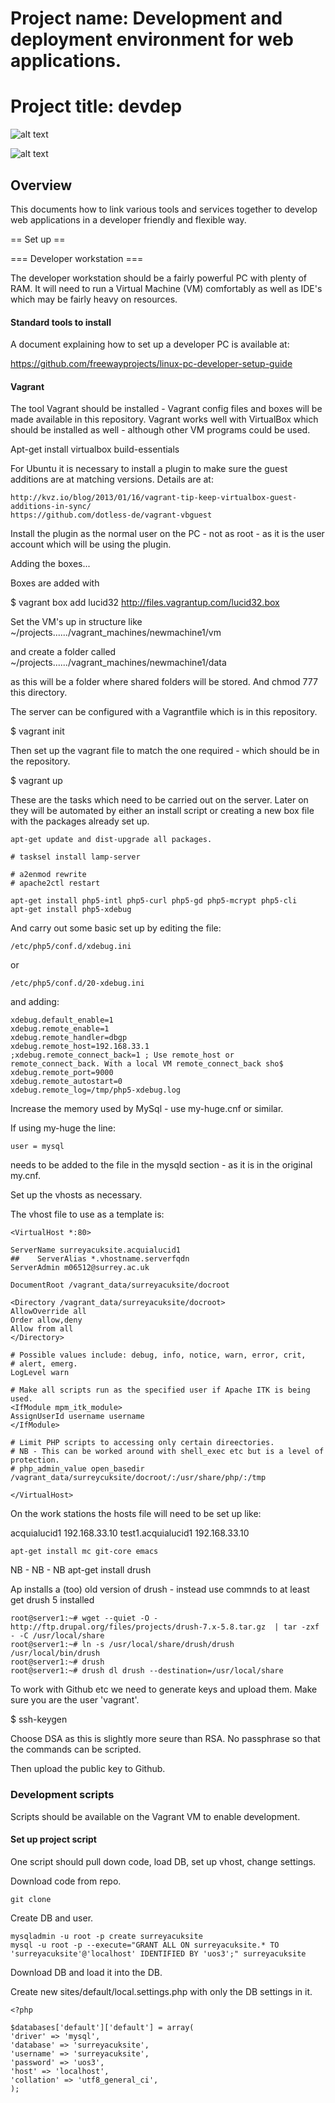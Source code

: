 # Project name: Development and deployment environment for web applications.
# Project title: devdep



![alt text](https://docs.google.com/drawings/d/1e-bYXsE9qtk0sOts_jJxmsNMz1Mhxa_Sck-aXAY195M/pub?w=960&amp;h=720 "Logo Title Text 1")


![alt text](https://docs.google.com/drawings/d/1T_M633W0tE06bcuB1LsS3eH14eaeEcBBffnV3-7pdVM/pub?w=960&h=720 "Logo Title Text 2")

## Overview

This documents how to link various tools and services together to develop web applications in a developer friendly and flexible way.

== Set up ==

=== Developer workstation ===

The developer workstation should be a fairly powerful PC with plenty of RAM.  It will need to run a Virtual Machine (VM) comfortably as well as IDE's which may be fairly heavy on resources.


#### Standard tools to install

A document explaining how to set up a developer PC is available at:

https://github.com/freewayprojects/linux-pc-developer-setup-guide


#### Vagrant

The tool Vagrant should be installed - Vagrant config files and boxes will be made available in this repository.  Vagrant works well with VirtualBox which should be installed as well - although other VM programs could be used.

Apt-get install virtualbox build-essentials


For Ubuntu it is necessary to install a plugin to make sure the guest additions are at matching versions.  Details are at:

    http://kvz.io/blog/2013/01/16/vagrant-tip-keep-virtualbox-guest-additions-in-sync/
    https://github.com/dotless-de/vagrant-vbguest

Install the plugin as the normal user on the PC - not as root - as it is the user account which will be using the plugin.

Adding the boxes...

Boxes are added with

$ vagrant box add lucid32 http://files.vagrantup.com/lucid32.box


    
Set the VM's up in structure like ~/projects....../vagrant_machines/newmachine1/vm

and create a folder called ~/projects....../vagrant_machines/newmachine1/data

as this will be a folder where shared folders will be stored.  And chmod 777 this directory.

The server can be configured with a Vagrantfile which is in this repository.


$ vagrant init

Then set up the vagrant file to match the one required - which should be in the repository.

$ vagrant up


These are the tasks which need to be carried out on the server.  Later on they will be automated by either an install script or creating a new box file with the packages already set up.

    apt-get update and dist-upgrade all packages.

    # tasksel install lamp-server

    # a2enmod rewrite
    # apache2ctl restart
    
    apt-get install php5-intl php5-curl php5-gd php5-mcrypt php5-cli
    apt-get install php5-xdebug
    
And carry out some basic set up by editing the file:

    /etc/php5/conf.d/xdebug.ini
or

    /etc/php5/conf.d/20-xdebug.ini

and adding:

    xdebug.default_enable=1
    xdebug.remote_enable=1
    xdebug.remote_handler=dbgp
    xdebug.remote_host=192.168.33.1
    ;xdebug.remote_connect_back=1 ; Use remote_host or remote_connect_back. With a local VM remote_connect_back sho$
    xdebug.remote_port=9000
    xdebug.remote_autostart=0
    xdebug.remote_log=/tmp/php5-xdebug.log

Increase the memory used by MySql - use my-huge.cnf or similar.

If using my-huge the line:

    user = mysql 

needs to be added to the file in the mysqld section - as it is in the original my.cnf.


Set up the vhosts as necessary.

The vhost file to use as a template is:

    <VirtualHost *:80>

    ServerName surreyacuksite.acquialucid1
    ##    ServerAlias *.vhostname.serverfqdn
    ServerAdmin m06512@surrey.ac.uk
    
    DocumentRoot /vagrant_data/surreyacuksite/docroot
    
    <Directory /vagrant_data/surreyacuksite/docroot>
	AllowOverride all
	Order allow,deny
	Allow from all
    </Directory>
    
    # Possible values include: debug, info, notice, warn, error, crit,
    # alert, emerg.
    LogLevel warn

    # Make all scripts run as the specified user if Apache ITK is being used.
    <IfModule mpm_itk_module>
	AssignUserId username username
    </IfModule>

    # Limit PHP scripts to accessing only certain direectories.
    # NB - This can be worked around with shell_exec etc but is a level of protection.
    # php_admin_value open_basedir /vagrant_data/surreycuksite/docroot/:/usr/share/php/:/tmp

    </VirtualHost>


On the work stations the hosts file will need to be set up like:

acquialucid1    192.168.33.10
test1.acquialucid1      192.168.33.10

    apt-get install mc git-core emacs
 
 
NB - NB - NB    apt-get install drush

Ap installs a (too) old version of drush - instead use commnds to at least get drush 5 installed


    root@server1:~# wget --quiet -O - http://ftp.drupal.org/files/projects/drush-7.x-5.8.tar.gz  | tar -zxf - -C /usr/local/share
    root@server1:~# ln -s /usr/local/share/drush/drush /usr/local/bin/drush
    root@server1:~# drush
    root@server1:~# drush dl drush --destination=/usr/local/share


To work with Github etc we need to generate keys and upload them.  Make sure you are the user 'vagrant'.

$ ssh-keygen

Choose DSA as this is slightly more seure than RSA.  No passphrase so that the commands can be scripted.

Then upload the public key to Github.


### Development scripts

Scripts should be available on the Vagrant VM to enable development.

#### Set up project script

One script should pull down code, load DB, set up vhost, change settings.

Download code from repo.

    git clone

Create DB and user.

    mysqladmin -u root -p create surreyacuksite
    mysql -u root -p --execute="GRANT ALL ON surreyacuksite.* TO 'surreyacuksite'@'localhost' IDENTIFIED BY 'uos3';" surreyacuksite


Download DB and load it into the DB.

Create new sites/default/local.settings.php with only the DB settings in it.

    <?php

    $databases['default']['default'] = array(
    'driver' => 'mysql',
    'database' => 'surreyacuksite',
    'username' => 'surreyacuksite',
    'password' => 'uos3',
    'host' => 'localhost',
    'collation' => 'utf8_general_ci',
    );


